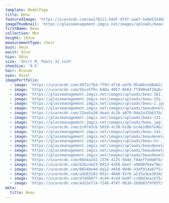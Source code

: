 ```yaml
---
template: ModelPage
title: Beau
featuredImage: 'https://ucarecdn.com/ea178111-5ddf-4f5f-aaef-5e9e5324bb5b/'
imageThumbnail: 'https://glassmanagement.imgix.net/images/uploads/beau-hs-.jpg'
firstName: Beau
collection: Men
height: 183cm
measurementType: chest
bust: 94cm
waist: 82cm
hips: 88cm
size: 'Shirt M, Pants 32 inch'
shoeSize: '9.5'
hair: Blonde
eyes: Hazel
imagePortfolio:
  - image: 'https://ucarecdn.com/4972c7b4-7f93-4f10-a4f8-95a66ced8a62/'
  - image: 'https://ucarecdn.com/5bce5f9c-648a-4057-8b63-7f490edf20ab/'
  - image: 'https://glassmanagement.imgix.net/images/uploads/beau-161.jpeg'
  - image: 'https://glassmanagement.imgix.net/images/uploads/beau-151.jpeg'
  - image: 'https://glassmanagement.imgix.net/images/uploads/beau-2.jpg'
  - image: 'https://glassmanagement.imgix.net/images/uploads/beaudenelg-1.jpg'
  - image: 'https://ucarecdn.com/32ea5a38-dead-4c2b-a079-04e2a32b637b/'
  - image: 'https://glassmanagement.imgix.net/images/uploads/beau-121.jpeg'
  - image: 'https://glassmanagement.imgix.net/images/uploads/beau.jpg'
  - image: 'https://ucarecdn.com/2c0743cb-5019-4c38-b1d6-bc4e2d66fe4b/'
  - image: 'https://glassmanagement.imgix.net/images/uploads/beau-141.jpeg'
  - image: 'https://glassmanagement.imgix.net/images/uploads/beaudenelg-5.jpg'
  - image: 'https://glassmanagement.imgix.net/images/uploads/beau-hs-.jpg'
  - image: 'https://glassmanagement.imgix.net/images/uploads/beaudenelg-6.jpg'
  - image: 'https://glassmanagement.imgix.net/images/uploads/beaudenelg-9.jpg'
  - image: 'https://glassmanagement.imgix.net/images/uploads/beaudenelg-21.jpg'
  - image: 'https://ucarecdn.com/06d4a241-2376-4125-94de-f04effe9b0f4/'
  - image: 'https://ucarecdn.com/b2bcda23-6913-42b0-bbe7-a90d8f84e78e/'
  - image: 'https://ucarecdn.com/0654be4d-da22-4458-994b-43df914ab7f5/'
  - image: 'https://ucarecdn.com/ad283182-051c-4040-91f6-a215a3ee383d/'
  - image: 'https://ucarecdn.com/47ddb877-4c44-4c44-be97-cc60d3eacb75/'
  - image: 'https://ucarecdn.com/4a51e714-724b-474f-9b3d-2b9b82f9785f/'
meta:
  title: Beau
---
```


